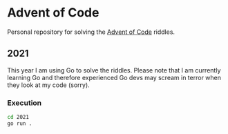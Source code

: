 # Advent of Code
Personal repository for solving the [Advent of Code](https://adventofcode.com/) riddles.

## 2021
This year I am using Go to solve the riddles. Please note that I am currently learning Go and therefore experienced Go devs may scream in terror when they look at my code (sorry).

### Execution
```bash
cd 2021
go run .
```
